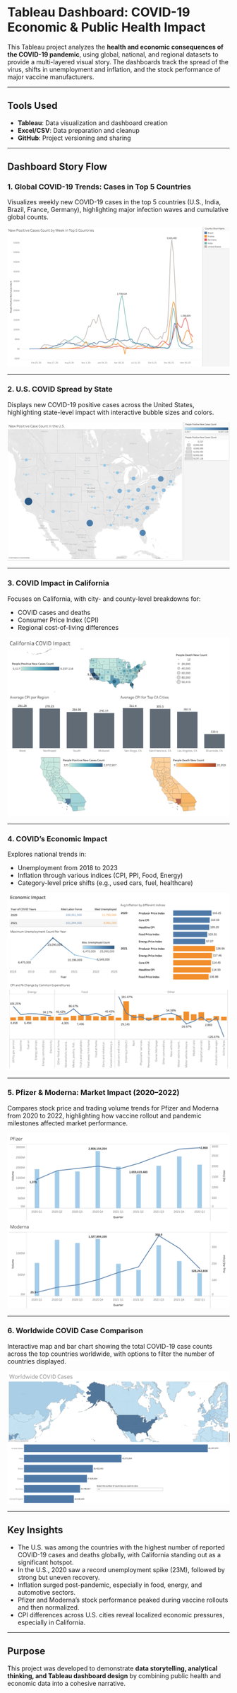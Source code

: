 # Tableau Dashboard: COVID-19 Economic & Public Health Impact

This Tableau project analyzes the **health and economic consequences of the COVID-19 pandemic**, using global, national, and regional datasets to provide a multi-layered visual story. The dashboards track the spread of the virus, shifts in unemployment and inflation, and the stock performance of major vaccine manufacturers.

---

## Tools Used
- **Tableau**: Data visualization and dashboard creation
- **Excel/CSV**: Data preparation and cleanup
- **GitHub**: Project versioning and sharing

---

## Dashboard Story Flow

### 1. Global COVID-19 Trends: Cases in Top 5 Countries
Visualizes weekly new COVID-19 cases in the top 5 countries (U.S., India, Brazil, France, Germany), highlighting major infection waves and cumulative global counts.

![Global COVID Trends in Top 5 Affected Countries](https://github.com/SalazarHerna/Tableau-Dashboard/blob/7a6f9a862de7703834a2f81d50b5efd9ad7d3801/New%20Positive%20Case%20Count%20by%20Week%20in%20Top%205%20Affected%20Countries.png)

---

### 2. U.S. COVID Spread by State  
Displays new COVID-19 positive cases across the United States, highlighting state-level impact with interactive bubble sizes and colors.

![U.S. Case Map](https://github.com/SalazarHerna/Tableau-Dashboard/blob/ef4c7920a153550bb5b9a6f05424cd32bdbb0cef/New%20Positive%20Case%20Count%20in%20the%20USA.png)

---

### 3. COVID Impact in California  
Focuses on California, with city- and county-level breakdowns for:
- COVID cases and deaths
- Consumer Price Index (CPI)
- Regional cost-of-living differences

![California COVID Impact](https://github.com/SalazarHerna/Tableau-Dashboard/blob/345cc61135a08e04c83ab503c944430589769271/Impact%20of%20COVID%20in%20California.png)

---

### 4. COVID’s Economic Impact  
Explores national trends in:
- Unemployment from 2018 to 2023
- Inflation through various indices (CPI, PPI, Food, Energy)
- Category-level price shifts (e.g., used cars, fuel, healthcare)

![Economic Impact Dashboard](https://github.com/SalazarHerna/Tableau-Dashboard/blob/d36c5860a3f0d2514b2b26c595ad6fc13162caae/Covid%20Economic%20Impact.png)

---

### 5. Pfizer & Moderna: Market Impact (2020–2022)  
Compares stock price and trading volume trends for Pfizer and Moderna from 2020 to 2022, highlighting how vaccine rollout and pandemic milestones affected market performance.

![Pfizer and Moderna 2020 - 2022 Stock Volume and Price.png](https://github.com/SalazarHerna/Tableau-Dashboard/blob/99ebaffabe3aafa4b3b72e808083124845e64578/Pfizer%20and%20Moderna%202020%20-%202022%20Stock%20Volume%20and%20Price.png)

---

### 6. Worldwide COVID Case Comparison  
Interactive map and bar chart showing the total COVID-19 case counts across the top countries worldwide, with options to filter the number of countries displayed.

![Covid Cases by Country.png](https://github.com/SalazarHerna/Tableau-Dashboard/blob/657f5624c3e5dabb7284aa5f78cd994cfe862bc4/Covid%20Cases%20by%20Country.png)

---

## Key Insights
- The U.S. was among the countries with the highest number of reported COVID-19 cases and deaths globally, with California standing out as a significant hotspot.
- In the U.S., 2020 saw a record unemployment spike (23M), followed by strong but uneven recovery.
- Inflation surged post-pandemic, especially in food, energy, and automotive sectors.
- Pfizer and Moderna’s stock performance peaked during vaccine rollouts and then normalized.
- CPI differences across U.S. cities reveal localized economic pressures, especially in California.

---

## Purpose
This project was developed to demonstrate **data storytelling, analytical thinking, and Tableau dashboard design** by combining public health and economic data into a cohesive narrative.

